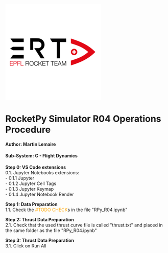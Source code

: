 ![Rocket Schematic](report_images/rocket_logo.png)

# RocketPy Simulator R04 Operations Procedure 
#### Author: Martin Lemaire
#### Sub-System: C - Flight Dynamics

**Step 0: VS Code extensions**  
0.1. Jupyter Notebooks extensions:  
    - 0.1.1 Jupyter  
    - 0.1.2 Jupyter Cell Tags  
    - 0.1.3 Jupyter Keymap  
    - 0.1.4 Jupyter Notebook Render  

**Step 1: Data Preparation**  
1.1. Check the <span style="color: orange;">#TODO CHECK</span>s in the file "RPy_R04.ipynb" 

**Step 2: Thrust Data Preparation**  
2.1. Check that the used thrust curve file is called "thrust.txt" and placed in the same folder as the file "RPy_R04.ipynb"

**Step 3: Thrust Data Preparation**  
3.1. Click on Run All
